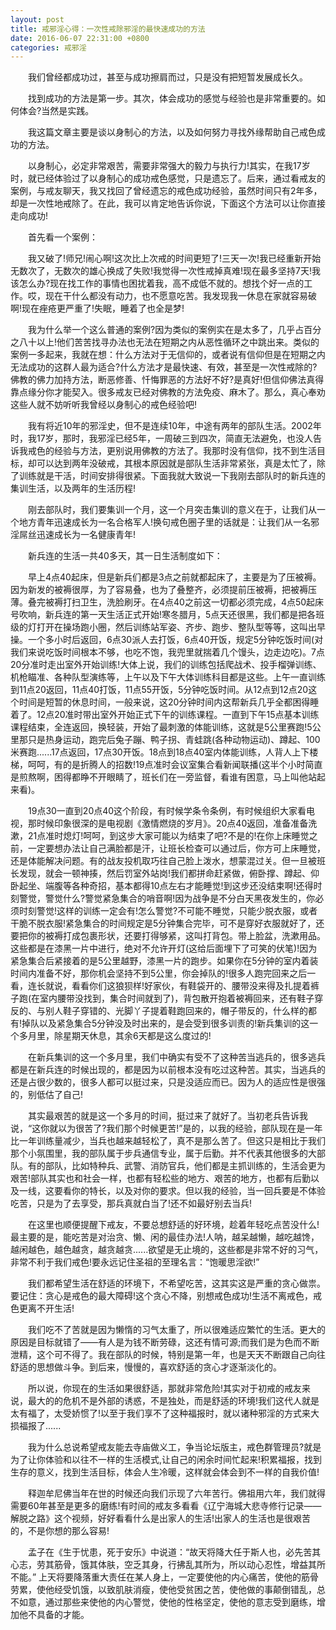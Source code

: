 ```yaml
---
layout: post
title: 戒邪淫心得：一次性戒除邪淫的最快速成功的方法
date: 2016-06-07 22:31:00 +0800
categories: 戒邪淫
---
```


　　我们曾经都成功过，甚至与成功擦肩而过，只是没有把短暂发展成长久。
　　找到成功的方法是第一步。其次，体会成功的感觉与经验也是非常重要的。如何体会?当然是实践。
　　我这篇文章主要是谈以身制心的方法，以及如何努力寻找外缘帮助自己戒色成功的方法。
　　以身制心，必定非常艰苦，需要非常强大的毅力与执行力!其实，在我17岁时，就已经体验过了以身制心的成功戒色感觉，只是遗忘了。后来，通过看戒友的案例，与戒友聊天，我又找回了曾经遗忘的戒色成功经验，虽然时间只有2年多，却是一次性地戒除了。在此，我可以肯定地告诉你说，下面这个方法可以让你直接走向成功!
　　首先看一个案例：
　　我又破了!师兄!闹心啊!这次比上次戒的时间更短了!三天一次!我已经重新开始无数次了，无数次的雄心换成了失败!我觉得一次性戒掉真难!现在最多坚持7天!我该怎么办?现在找工作的事情也困扰着我，高不成低不就的。想找个好一点的工作。哎，现在干什么都没有动力，也不愿意吃苦。我发现我一休息在家就容易破啊!现在痤疮更严重了!失眠，睡着了也全是梦!
　　我为什么举一个这么普通的案例?因为类似的案例实在是太多了，几乎占百分之八十以上!他们苦苦找寻办法也无法在短期之内从恶性循环之中跳出来。类似的案例一多起来，我就在想：什么方法对于无信仰的，或者说有信仰但是在短期之内无法成功的这群人最为适合?什么方法才是最快速、有效，甚至是一次性戒除的?佛教的佛力加持方法，断恶修善、忏悔罪恶的方法好不好?是真好!但信仰佛法真得靠点缘分你才能契入。很多戒友已经对佛教的方法免疫、麻木了。那么，真心奉劝这些人就不妨听听我曾经以身制心的戒色经验吧!
　　我有将近10年的邪淫史，但不是连续10年，中途有两年的部队生活。2002年时，我17岁，那时，我邪淫已经5年，一周破三到四次，简直无法避免，也没人告诉我戒色的经验与方法，更别说用佛教的方法了。我那时没有信仰，找不到生活目标，却可以达到两年没破戒，其根本原因就是部队生活非常紧张，真是太忙了，除了训练就是干活，时间安排得很紧。下面我就大致说一下我刚去部队时的新兵连的集训生活，以及两年的生活历程!
　　刚去部队时，我们要集训一个月，这一个月突击集训的意义在于，让我们从一个地方青年迅速成长为一名合格军人!换句戒色圈子里的话就是：让我们从一名邪淫屌丝迅速成长为一名健康青年!
　　新兵连的生活一共40多天，其一日生活制度如下：
　　早上4点40起床，但是新兵们都是3点之前就都起床了，主要是为了压被褥。因为新发的被褥很厚，为了容易叠，也为了叠整齐，必须提前压被褥，把被褥压薄。叠完被褥打扫卫生，洗脸刷牙。在4点40之前这一切都必须完成，4点50起床号吹响，新兵连的第一天生活正式开始!寒冬腊月，5点天还很黑，我们都是把各班级的灯打开在操场跑小圈，然后训练站军姿、齐步、跑步、整队型等等，这叫出早操。一个多小时后返回，6点30派人去打饭，6点40开饭，规定5分钟吃饭时间(对我们来说吃饭时间根本不够，也吃不饱，我兜里就揣着几个馒头，边走边吃)。7点20分准时走出室外开始训练!大体上说，我们的训练包括爬战术、投手榴弹训练、机枪瞄准、各种队型演练等，上午以及下午大体训练科目都是这些。上午一直训练到11点20返回，11点40打饭，11点55开饭，5分钟吃饭时间。从12点到12点20这个时间是短暂的休息时间，一般来说，这20分钟时间内这帮新兵几乎全都困得睡着了。12点20准时带出室外开始正式下午的训练课程。一直到下午15点基本训练课程结束，全连返回，换轻装，开始了最刺激的体能训练，这就是5公里赛跑!5公里那只是热身运动，跑完后兔子蹦、鸭子拐、青蛙跳(各种动物运动)、蹲起、100米赛跑......17点返回，17点30开饭。18点到18点40室内体能训练，人背人上下楼梯，呵呵，有的是折腾人的招数!19点准时会议室集合看新闻联播(这半个小时简直是煎熬啊，困得都睁不开眼睛了，班长们在一旁监督，看谁有困意，马上叫他站起来看)。
　　19点30一直到20点40这个阶段，有时候学条令条例，有时候组织大家看电视，那时候印象很深的是电视剧《激情燃烧的岁月》。20点40返回，准备准备洗漱，21点准时熄灯!呵呵，到这步大家可能以为结束了吧?不是的!在你上床睡觉之前，一定要想办法让自己满脸都是汗，让班长检查可以通过后，你方可上床睡觉，还是体能解决问题。有的战友投机取巧往自己脸上泼水，想蒙混过关。但一旦被班长发现，就会一顿神揍，然后罚室外站岗!我们都拼命赶紧做，俯卧撑、蹲起、仰卧起坐、端腹等各种奇招，基本都得10点左右才能睡觉!到这步还没结束啊!还得时刻警觉，警觉什么?警觉紧急集合的哨音啊!因为战争是不分白天黑夜发生的，你必须时刻警觉!这样的训练一定会有!怎么警觉?不可能不睡觉，只能少脱衣服，或者干脆不脱衣服!紧急集合的时间规定是5分钟集合完毕，可不是穿好衣服就好了，还要把你的被褥打成包裹形状，还要打得够紧，这叫打背包。带上脸盆，洗漱用品。这些都是在漆黑一片中进行，绝对不允许开灯(这给后面埋下了可笑的伏笔)!因为紧急集合后紧接着的是5公里越野，漆黑一片的跑步。如果你在5分钟的室内着装时间内准备不好，那你机会坚持不到5公里，你会掉队的!很多人跑完回来之后一看，连长就说，看看你们这狼狈样!好家伙，有鞋袋开的、腰带没来得及扎提着裤子跑(在室内腰带没找到，集合时间就到了)，背包散开抱着被褥回来，还有鞋子穿反的、与别人鞋子穿错的、光脚丫子提着鞋跑回来的，帽子带反的，什么样的都有!掉队以及紧急集合5分钟没及时出来的，是会受到很多训责的!新兵集训的这一个多月里，除星期天休息，其余6天都是这么度过的!
　　在新兵集训的这一个多月里，我们中确实有受不了这种苦当逃兵的，很多逃兵都是在新兵连的时候出现的，都是因为以前根本没有吃过这种苦。其实，当逃兵的还是占很少数的，很多人都可以挺过来，只是没适应而已。因为人的适应性是很强的，别低估了自己!
　　其实最艰苦的就是这一个多月的时间，挺过来了就好了。当初老兵告诉我说，“这你就以为很苦了?我们那个时候更苦!”是的，以我的经验，部队现在是一年比一年训练量减少，当兵也越来越轻松了，真不是那么苦了。但这只是相比于我们那个小氛围里，我的部队属于步兵通信专业，属于后勤。并不代表其他很多的大部队。有的部队，比如特种兵、武警、消防官兵，他们都是主抓训练的，生活会更为艰苦!部队其实也和社会一样，也都有轻松些的地方、艰苦的地方，也都有后勤以及一线，这要看你的特长，以及对你的要求。但以我的经验，当一回兵要是不体验吃苦，只是为了去享受，那兵真就白当了!还不如最好别去当兵!
　　在这里也顺便提醒下戒友，不要总想舒适的好环境，趁着年轻吃点苦没什么!最主要的是，能吃苦是对治贪、懒、闲的最佳办法!人呐，越呆越懒，越吃越馋，越闲越色，越色越贪，越贪越贪......欲望是无止境的，这些都是非常不好的习气，非常不利于我们戒色!要永远记住圣祖的至理名言：“饱暖思淫欲!”
　　我们都希望生活在舒适的环境下，不希望吃苦，这其实这是严重的贪心做祟。要记住：贪心是戒色的最大障碍!这个贪心不降，别想戒色成功!生活不离戒色，戒色更离不开生活!
　　我们吃不了苦就是因为懒惰的习气太重了，所以很难适应繁忙的生活。更大的原因是目标就错了——有人是为钱不断劳碌，这还有情可源;而我们是为色而不断泄精，这个可不得了。我在部队的时候，特别是第一年，也是天天不断跟自己向往舒适的思想做斗争。到后来，慢慢的，喜欢舒适的贪心才逐渐淡化的。
　　所以说，你现在的生活如果很舒适，那就非常危险!其实对于初戒的戒友来说，最大的的危机不是外部的诱惑，不是独处，而是舒适的环境!我们这代人就是太有福了，太受娇惯了!以至于我们享不了这种福报时，就以诸种邪淫的方式来大损福报了......
　　我为什么总说希望戒友能去寺庙做义工，争当论坛版主，戒色群管理员?就是为了让你体验和以往不一样的生活模式,让自己的闲余时间忙起来!积累福报，找到生存的意义，找到生活目标，体会人生冷暖，这样就会体会到不一样的自我价值!
　　释迦牟尼佛当年在世的时候还向我们示现了六年苦行。佛祖用六年，我们就得需要60年甚至是更多的磨练!有时间的戒友多看看《辽宁海城大悲寺修行记录——解脱之路》这个视频，好好看看什么是出家人的生活!出家人的生活也是很艰苦的，不是你想的那么容易!
　　孟子在《生于忧患，死于安乐》中说道：“故天将降大任于斯人也，必先苦其心志，劳其筋骨，饿其体肤，空乏其身，行拂乱其所为，所以动心忍性，增益其所不能。” 上天将要降落重大责任在某人身上，一定要使他的内心痛苦，使他的筋骨劳累，使他经受饥饿，以致肌肤消瘦，使他受贫困之苦，使他做的事颠倒错乱，总不如意，通过那些来使他的内心警觉，使他的性格坚定，使他的意志受到磨练，增加他不具备的才能。